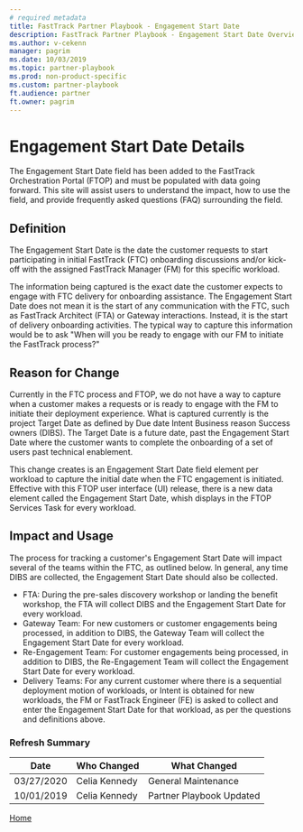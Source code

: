 ```yaml
---  
# required metadata  
title: FastTrack Partner Playbook - Engagement Start Date
description: FastTrack Partner Playbook - Engagement Start Date Overview
ms.author: v-cekenn
manager: pagrim
ms.date: 10/03/2019  
ms.topic: partner-playbook  
ms.prod: non-product-specific  
ms.custom: partner-playbook  
ft.audience: partner
ft.owner: pagrim
--- 
```


# Engagement Start Date Details

The Engagement Start Date field has been added to the FastTrack Orchestration Portal (FTOP) and must be populated with data going forward. This site will assist users to understand the impact, how to use the field, and provide frequently asked questions (FAQ) surrounding the field. 

## Definition

The Engagement Start Date is the date the customer requests to start participating in initial FastTrack (FTC) onboarding discussions and/or kick-off with the assigned FastTrack Manager (FM) for this specific workload. 

The information being captured is the exact date the customer expects to engage with FTC delivery for onboarding assistance. The Engagement Start Date does not mean it is the start of any communication with the FTC, such as FastTrack Architect (FTA) or Gateway interactions. Instead, it is the start of delivery onboarding activities. The typical way to capture this information would be to ask "When will you be ready to engage with our FM to initiate the FastTrack process?"

## Reason for Change

Currently in the FTC process and FTOP, we do not have a way to capture when a customer makes a requests or is ready to engage with the FM to initiate their deployment experience. What is captured currently is the project Target Date as defined by Due date Intent Business reason Success owners (DIBS). The Target Date is a future date, past the Engagement Start Date where the customer wants to complete the onboarding of a set of users past technical enablement.  

This change creates is an Engagement Start Date field element per workload to capture the initial date when the FTC engagement is initiated. Effective with this FTOP user interface (UI) release, there is a new data element called the Engagement Start Date, whish displays in the FTOP Services Task for every workload.  

## Impact and Usage

The process for tracking a customer's Engagement Start Date will impact several of the teams within the FTC, as outlined below. In general, any time DIBS are collected, the Engagement Start Date should also be collected.  

- FTA: During the pre-sales discovery workshop or landing the benefit workshop, the FTA will collect DIBS and the Engagement Start Date for every workload.  
- Gateway Team: For new customers or customer engagements being processed, in addition to DIBS, the Gateway Team will collect the Engagement Start Date for every workload.  
- Re-Engagement Team: For customer engagements being processed, in addition to DIBS, the Re-Engagement Team will collect the Engagement Start Date for every workload.  
- Delivery Teams: For any current customer where there is a sequential deployment motion of workloads, or Intent is obtained for new workloads, the FM or FastTrack Engineer (FE) is asked to collect and enter the Engagement Start Date for that workload, as per the questions and definitions above.

### Refresh Summary

|Date|Who Changed|What Changed|
|---------|---------------|----------------------------|
|03/27/2020| Celia Kennedy| General Maintenance|
|10/01/2019| Celia Kennedy| Partner Playbook Updated|

[Home](http://partner-docs.microsoft.com)
